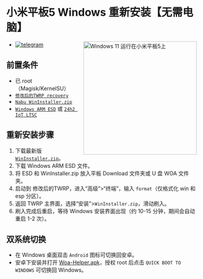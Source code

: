 # 小米平板5 Windows 重新安装【无需电脑】

<img align="right" src="/guide/nabu.png" width="300" alt="Windows 11 运行在小米平板5上">

- [![telegram](https://img.shields.io/badge/chat-telegram-brightgreen.svg?logo=telegram&style=flat-square)](https://t.me/WinInstaller)

## 前置条件
- 已 root（Magisk/KernelSU）
- [`修改后的TWRP recovery`](https://github.com/Kumar-Jy/Windows-in-NABU-Without-PC/releases/tag/Modded-TWRP-Recovery)
- [`Nabu WinInstaller.zip`](https://github.com/Kumar-Jy/Windows-in-NABU-Without-PC/releases/tag/Nabu-WinInstaller)
- [`Windows ARM ESD`](https://arkt-7.github.io/woawin/) 或 [`24h2 IoT LTSC`](https://drive.google.com/file/d/1WvTUIldcmffprJ2ZrdrLjlKqlz_vSlYa/view?usp=drivesdk)

## 重新安装步骤

1. 下载最新版 [`WinInstaller.zip`](https://github.com/Kumar-Jy/Windows-in-NABU-Without-PC/releases/tag/Nabu-WinInstaller)。
2. 下载 Windows ARM ESD 文件。
3. 将 ESD 和 WinInstaller.zip 放入平板 Download 文件夹或 U 盘 WOA 文件夹。
4. 启动到 修改后的TWRP，进入“高级”>“终端”，输入 `format`（仅格式化 win 和 esp 分区）。
5. 返回 TWRP 主界面，选择“安装”>`WinInstaller.zip`，滑动刷入。
6. 刷入完成后重启，等待 Windows 安装界面出现（约 10-15 分钟，期间会自动重启 1-2 次）。

## 双系统切换

- 在 Windows 桌面双击 `Android` 图标可切换回安卓。
- 安卓下安装并打开 [Woa-Helper.apk](https://github.com/n00b69/woa-helper/releases/tag/APK)，授权 root 后点击 `QUICK BOOT TO WINDOWS` 可切换回 Windows。
